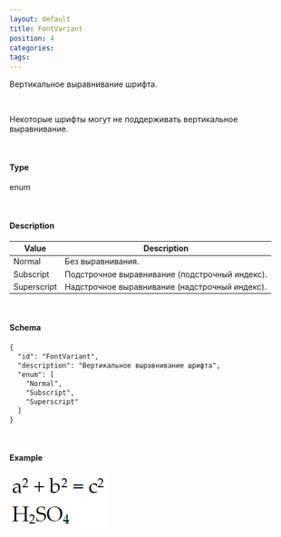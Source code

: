 ```yaml
---
layout: default
title: FontVariant
position: 4
categories: 
tags: 
---
```


Вертикальное выравнивание шрифта.

   

Некоторые шрифты могут не поддерживать вертикальное выравнивание.

   

#### Type

enum

  

#### Description  

|Value|Description|
|-----|-----------|
|Normal|Без выравнивания.|
|Subscript|Подстрочное выравнивание (подстрочный индекс).|
|Superscript|Надстрочное выравнивание (надстрочный индекс).|

   

#### Schema

```
{
  "id": "FontVariant",
  "description": "Вертикальное выравнивание шрифта",
  "enum": [
    "Normal",
    "Subscript",
    "Superscript"
  ]
}
```

   

#### Example

![](FontVariant.PNG)

 

 


